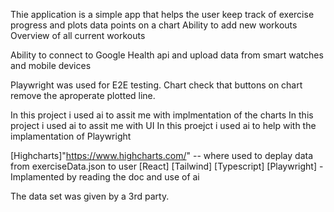 <!--  Write Readme explaing about the app. -->
<!-- Picture of application -->
<!-- Overview -->
<!-- Using application  -->
<!-- UX -->
<!-- Features -->
<!-- Exitings functionality -->
Thie application is a simple app that helps the user keep track of exercise progress and plots data points on a chart
Ability to add new workouts
Overview of all current workouts 
<!-- Future Enchancements -->
Ability to connect to Google Health api and upload data from smart watches and mobile devices
<!-- Testing -->
Playwright was used for E2E testing.
Chart check that buttons on chart remove the aproperate plotted line.


<!-- Use of Ai -->
In this project i used ai to assit me with implmentation of the charts
In this project i used ai to assit me with UI
In this proejct i used ai to help with the implamentation of Playwright
<!-- Known Issues -->
<!-- Deployment -->

<!-- Technologies Used -->
[Highcharts]"https://www.highcharts.com/" -- where used to deplay data from exerciseData.json to user 
[React]
[Tailwind]
[Typescript]
[Playwright] - Implamented by reading the doc and use of ai

<!-- Color Choice -->

<!-- Content -->
The data set was given by a 3rd party.
<!--  -->


